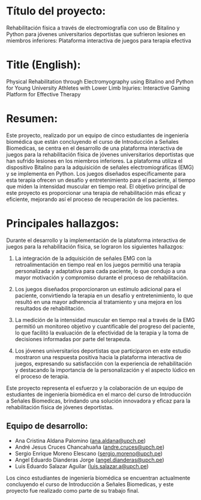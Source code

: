 # Título del proyecto: 
Rehabilitación física a través de electromiografía con uso de Bitalino y Python para jóvenes universitarios deportistas que sufrieron lesiones en miembros inferiores: Plataforma interactiva de juegos para terapia efectiva

# Title (English): 
Physical Rehabilitation through Electromyography using Bitalino and Python for Young University Athletes with Lower Limb Injuries: Interactive Gaming Platform for Effective Therapy

# Resumen:
Este proyecto, realizado por un equipo de cinco estudiantes de ingeniería biomédica que están concluyendo el curso de Introducción a Señales Biomedicas, se centra en el desarrollo de una plataforma interactiva de juegos para la rehabilitación física de jóvenes universitarios deportistas que han sufrido lesiones en los miembros inferiores. La plataforma utiliza el dispositivo Bitalino para la adquisición de señales electromiográficas (EMG) y se implementa en Python. Los juegos diseñados específicamente para esta terapia ofrecen un desafío y entretenimiento para el paciente, al tiempo que miden la intensidad muscular en tiempo real. El objetivo principal de este proyecto es proporcionar una terapia de rehabilitación más eficaz y eficiente, mejorando así el proceso de recuperación de los pacientes.

# Principales hallazgos:
Durante el desarrollo y la implementación de la plataforma interactiva de juegos para la rehabilitación física, se lograron los siguientes hallazgos:

1. La integración de la adquisición de señales EMG con la retroalimentación en tiempo real en los juegos permitió una terapia personalizada y adaptativa para cada paciente, lo que condujo a una mayor motivación y compromiso durante el proceso de rehabilitación.

2. Los juegos diseñados proporcionaron un estímulo adicional para el paciente, convirtiendo la terapia en un desafío y entretenimiento, lo que resultó en una mayor adherencia al tratamiento y una mejora en los resultados de rehabilitación.

3. La medición de la intensidad muscular en tiempo real a través de la EMG permitió un monitoreo objetivo y cuantificable del progreso del paciente, lo que facilitó la evaluación de la efectividad de la terapia y la toma de decisiones informadas por parte del terapeuta.

4. Los jóvenes universitarios deportistas que participaron en este estudio mostraron una respuesta positiva hacia la plataforma interactiva de juegos, expresando su satisfacción con la experiencia de rehabilitación y destacando la importancia de la personalización y el aspecto lúdico en el proceso de terapia.

Este proyecto representa el esfuerzo y la colaboración de un equipo de estudiantes de ingeniería biomédica en el marco del curso de Introducción a Señales Biomedicas, brindando una solución innovadora y eficaz para la rehabilitación física de jóvenes deportistas.

## Equipo de desarrollo:
- Ana Cristina Aldana Palomino (ana.aldana@upch.pe)
- André Jesus Cruces Chancahuaña (andre.cruces@upch.pe) 
- Sergio Enrique Moreno Elescano (sergio.moreno@upch.pe) 
- Angel Eduardo Dianderas Jorge (angel.dianderas@upch.pe)
- Luis Eduardo Salazar Aguilar (luis.salazar.a@upch.pe)

Los cinco estudiantes de ingeniería biomédica se encuentran actualmente concluyendo el curso de Introducción a Señales Biomedicas, y este proyecto fue realizado como parte de su trabajo final.
